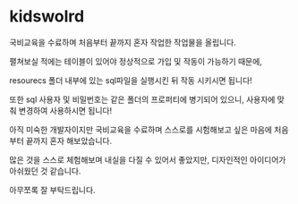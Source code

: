 # kidswolrd

국비교육을 수료하며 처음부터 끝까지 혼자 작업한 작업물을 올립니다.

펼쳐보실 적에는 테이블이 있어야 정상적으로 가입 및 작동이 가능하기 때문에,

resourecs 폴더 내부에 있는 sql파일을 실행시킨 뒤 작동 시키시면 됩니다!

또한 sql 사용자 및 비밀번호는 같은 폴더의 프로퍼티에 병기되어 있으니, 사용자에 맞춰 변경하여 사용하시면 됩니다!

아직 미숙한 개발자이지만 국비교육을 수료하며 스스로를 시험해보고 싶은 마음에 처음부터 끝까지 혼자 해보았습니다.

많은 것을 스스로 체험해보며 내실을 다질 수 있어서 좋았지만, 디자인적인 아이디어가 아쉬웠던 것 같습니다.

아무쪼록 잘 부탁드립니다.
